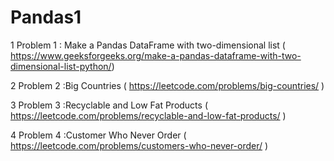 # Pandas1

1 Problem 1 : Make a Pandas DataFrame with two-dimensional list	(	https://www.geeksforgeeks.org/make-a-pandas-dataframe-with-two-dimensional-list-python/)

2 Problem 2 :Big Countries	(	https://leetcode.com/problems/big-countries/ )

3 Problem 3 :Recyclable and Low Fat Products	(	https://leetcode.com/problems/recyclable-and-low-fat-products/ )

4 Problem 4 :Customer Who Never Order	(	https://leetcode.com/problems/customers-who-never-order/  )

